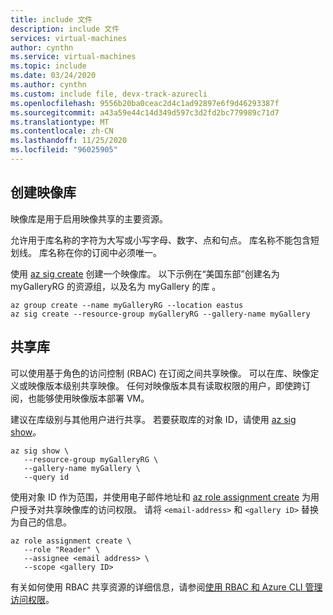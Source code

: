 ```yaml
---
title: include 文件
description: include 文件
services: virtual-machines
author: cynthn
ms.service: virtual-machines
ms.topic: include
ms.date: 03/24/2020
ms.author: cynthn
ms.custom: include file, devx-track-azurecli
ms.openlocfilehash: 9556b20ba0ceac2d4c1ad92897e6f9d46293387f
ms.sourcegitcommit: a43a59e44c14d349d597c3d2fd2bc779989c71d7
ms.translationtype: MT
ms.contentlocale: zh-CN
ms.lasthandoff: 11/25/2020
ms.locfileid: "96025905"
---
```

## <a name="create-an-image-gallery"></a>创建映像库 

映像库是用于启用映像共享的主要资源。 

允许用于库名称的字符为大写或小写字母、数字、点和句点。 库名称不能包含短划线。   库名称在你的订阅中必须唯一。 

使用 [az sig create](/cli/azure/sig#az-sig-create) 创建一个映像库。 以下示例在“美国东部”创建名为 myGalleryRG 的资源组，以及名为 myGallery 的库    。

```azurecli-interactive
az group create --name myGalleryRG --location eastus
az sig create --resource-group myGalleryRG --gallery-name myGallery
```

## <a name="share-the-gallery"></a>共享库

可以使用基于角色的访问控制 (RBAC) 在订阅之间共享映像。 可以在库、映像定义或映像版本级别共享映像。 任何对映像版本具有读取权限的用户，即使跨订阅，也能够使用映像版本部署 VM。

建议在库级别与其他用户进行共享。 若要获取库的对象 ID，请使用 [az sig show](/cli/azure/sig#az-sig-show)。

```azurecli-interactive
az sig show \
   --resource-group myGalleryRG \
   --gallery-name myGallery \
   --query id
```

使用对象 ID 作为范围，并使用电子邮件地址和 [az role assignment create](/cli/azure/role/assignment#az-role-assignment-create) 为用户授予对共享映像库的访问权限。 请将 `<email-address>` 和 `<gallery iD>` 替换为自己的信息。

```azurecli-interactive
az role assignment create \
   --role "Reader" \
   --assignee <email address> \
   --scope <gallery ID>
```

有关如何使用 RBAC 共享资源的详细信息，请参阅[使用 RBAC 和 Azure CLI 管理访问权限](../articles/role-based-access-control/role-assignments-cli.md)。